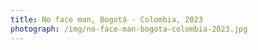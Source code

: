 ```yaml
---
title: No face man, Bogotá - Colombia, 2023
photograph: /img/no-face-man-bogota-colombia-2023.jpg
---
```

